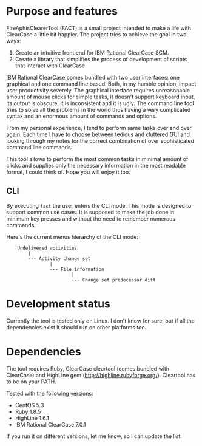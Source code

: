 Purpose and features
====================

FireAphisClearerTool (FACT) is a small project intended to make a life
with ClearCase a little bit happier. The project tries to achieve the
goal in two ways:

1. Create an intuitive front end for IBM Rational ClearCase SCM.
2. Create a library that simplifies the process of development of scripts
   that interact with ClearCase.

IBM Rational ClearCase comes bundled with two user interfaces: one 
graphical and one command line based. Both, in my humble opinion, impact
user productivity severely. The graphical interface requires unreasonable
amount of mouse clicks for simple tasks, it doesn't support keyboard
input, its output is obscure, it is inconsistent and it is ugly. The 
command line tool tries to solve all the problems in the world thus having 
a very complicated syntax and an enormous amount of commands and options.

From my personal experience, I tend to perform same tasks over and over
again. Each time I have to choose between tedious and cluttered GUI and
looking through my notes for the correct combination of over sophisticated
command line commands.

This tool allows to perform the most common tasks in minimal amount of
clicks and supplies only the necessary information in the most readable
format, I could think of. Hope you will enjoy it too.


CLI
---

By executing ```fact``` the user enters the CLI mode. This mode is designed
to support common use cases. It is supposed to make the job done in minimum 
key presses and without the need to remember numerous commands.

Here's the current menus hierarchy of the CLI mode:

```
    Undelivered activities
        |
        --- Activity change set
                |
                --- File information
                        |
                        --- Change set predecessor diff
```

        
Development status
==================

Currently the tool is tested only on Linux. I don't know for sure, but if all the dependencies exist it should run on other platforms too.


Dependencies
============

The tool requires Ruby, ClearCase cleartool (comes bundled with ClearCase) and HighLine gem (http://highline.rubyforge.org/). Cleartool has to be on your PATH.

Tested with the following versions:

- CentOS 5.3
- Ruby 1.8.5
- HighLine 1.6.1
- IBM Rational ClearCase 7.0.1

If you run it on different versions, let me know, so I can update the list.
